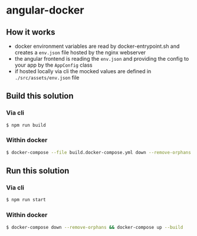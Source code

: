 # angular-docker

## How it works

* docker environment variables are read by docker-entrypoint.sh and creates a `env.json` file hosted by the nginx webserver
* the angular frontend is reading the `env.json` and providing the config to your app by the `AppConfig` class
* if hosted locally via cli the mocked values are defined in `./src/assets/env.json` file

## Build this solution

### Via cli

```bash
$ npm run build
```

### Within docker

```bash
$ docker-compose --file build.docker-compose.yml down --remove-orphans && docker-compose --file build.docker-compose.yml up --build 
```

## Run this solution

### Via cli

```bash
$ npm run start
```

### Within docker

```bash
$ docker-compose down --remove-orphans && docker-compose up --build
```
